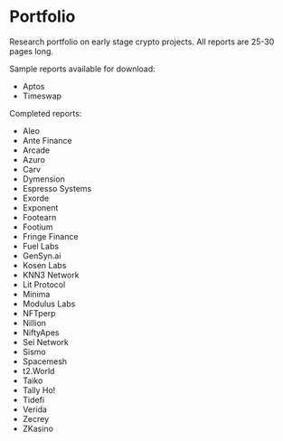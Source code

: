 # Portfolio
Research portfolio on early stage crypto projects. All reports are 25-30 pages long. 

Sample reports available for download:
- Aptos
- Timeswap

Completed reports:

- Aleo
- Ante Finance
- Arcade
- Azuro
- Carv
- Dymension
- Espresso Systems
- Exorde
- Exponent
- Footearn
- Footium
- Fringe Finance
- Fuel Labs
- GenSyn.ai
- Kosen Labs
- KNN3 Network 
- Lit Protocol
- Minima
- Modulus Labs
- NFTperp
- Nillion
- NiftyApes
- Sei Network
- Sismo
- Spacemesh
- t2.World
- Taiko
- Tally Ho!
- Tidefi
- Verida
- Zecrey
- ZKasino

